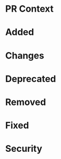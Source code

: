 # PR Context
<!-- Additional info for the reviewer -->

# Added
<!-- New features and interfaces -->

# Changes
<!-- Changes in existing functionality -->

# Deprecated
<!-- Soon-to-be removed features -->

# Removed
<!-- Definitely removed features -->

# Fixed
<!-- Fixed bugs -->

# Security
<!-- Fixed vulnerabilities -->

